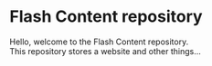# Flash Content repository

Hello, welcome to the Flash Content repository. <br>
This repository stores a website and other things... <br>


